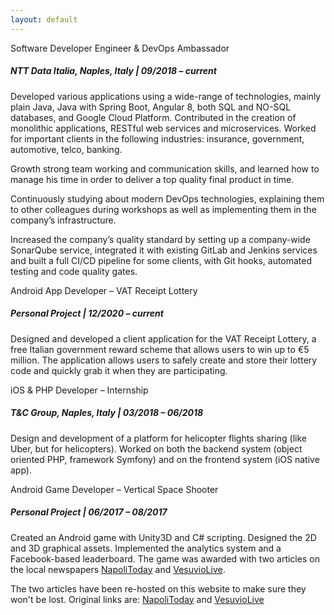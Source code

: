 ```yaml
---
layout: default
---
```


<p class="btn collapsible">Software Developer Engineer & DevOps Ambassador</p>
<div class="content">
  <h5>NTT Data Italia, Naples, Italy | 09/2018 – current</h5>
  Developed various applications using a wide-range of technologies, mainly plain Java, Java with Spring Boot, Angular 8, both SQL and NO-SQL databases, and Google Cloud Platform. Contributed in the creation of monolithic applications, RESTful web services and microservices. Worked for important clients in the following industries: insurance, government, automotive, telco, banking.
    
Growth strong team working and communication skills, and learned how to manage his time in order to deliver a top quality final product in time.

Continuously studying about modern DevOps technologies, explaining them to other colleagues during workshops as well as implementing them in the company’s infrastructure.

Increased the company’s quality standard by setting up a company-wide SonarQube service, integrated it with existing GitLab and Jenkins services and built a full CI/CD pipeline for some clients, with Git hooks, automated testing and code quality gates.
</div>

<p class="btn collapsible">Android App Developer – VAT Receipt Lottery</p>
<div class="content">
  <h5>Personal Project | 12/2020 – current</h5>
  Designed and developed a client application for the VAT Receipt Lottery, a free Italian government reward scheme that allows users to win up to €5 million. The application allows users to safely create and store their lottery code and quickly grab it when they are participating.
</div>

<p class="btn collapsible">iOS & PHP Developer – Internship</p>
<div class="content">
  <h5>T&C Group, Naples, Italy | 03/2018 – 06/2018</h5>
  Design and development of a platform for helicopter flights sharing (like Uber, but for helicopters). Worked on both the backend system (object oriented PHP, framework Symfony) and on the frontend system (iOS native app).
</div>

<p class="btn collapsible">Android Game Developer – Vertical Space Shooter</p>
<div class="content">
  <h5>Personal Project | 06/2017 – 08/2017</h5>
  Created an Android game with Unity3D and C# scripting. Designed the 2D and 3D graphical assets. Implemented the analytics system and a Facebook-based leaderboard. The game was awarded with two articles on the local newspapers <a href="{{ base.url | prepend: site.url }}/external/articolo-napoli-today">NapoliToday</a> and <a href="{{ base.url | prepend: site.url }}/external/articolo-vesuvio-live">VesuvioLive</a>.
  
  The two articles have been re-hosted on this website to make sure they won't be lost. Original links are: <a href="https://goo.gl/4aQWzE">NapoliToday</a> and <a href="https://goo.gl/9VDzBa">VesuvioLive</a>
</div>

<script src="{{ base.url | prepend: site.url }}/assets/js/collapsible-items.js"></script>
